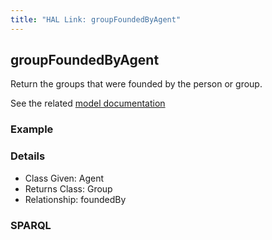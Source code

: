 ```yaml
---
title: "HAL Link: groupFoundedByAgent"
---
```


## groupFoundedByAgent

Return the groups that were founded by the person or group.

See the related [model documentation](/model/actor/#birth-and-death-formation-and-dissolution)

### Example




### Details

* Class Given: Agent
* Returns Class: Group
* Relationship: foundedBy


### SPARQL
```

```

